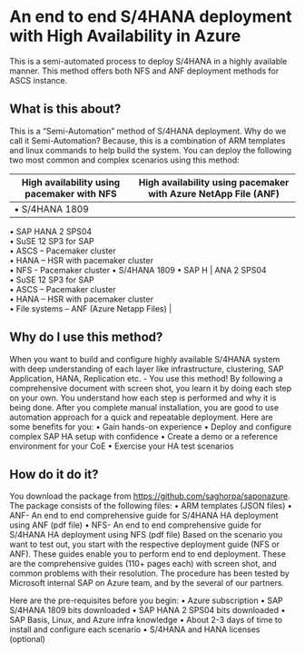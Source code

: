 # An end to end S/4HANA deployment with High Availability in Azure

This is a semi-automated process to deploy S/4HANA in a highly available manner. This method offers both NFS and ANF deployment methods for ASCS instance.

## What is this about?
This is a “Semi-Automation” method of S/4HANA deployment. Why do we call it Semi-Automation? Because, this is a combination of ARM templates and linux commands to help build the system.  You can deploy the following two most common and complex scenarios using this method:

| High availability using pacemaker with NFS	| High availability using pacemaker with Azure NetApp File (ANF) |
| --- | --- |
| •	S/4HANA 1809 <br />
•	SAP HANA 2 SPS04 <br />
•	SuSE 12 SP3 for SAP <br />
•	ASCS – Pacemaker cluster <br />
•	HANA – HSR with pacemaker cluster <br />
•	NFS - Pacemaker cluster	•	S/4HANA 1809
•	SAP H
| ANA 2 SPS04  <br />
•	SuSE 12 SP3 for SAP  <br />
•	ASCS – Pacemaker cluster  <br />
•	HANA – HSR with pacemaker cluster  <br />
•	File systems – ANF (Azure Netapp Files) |

## Why do I use this method?
When you want to build and configure highly available S/4HANA system with deep understanding of each layer like infrastructure, clustering, SAP Application, HANA, Replication etc. - You use this method!
By following a comprehensive document with screen shot, you learn it by doing each step on your own. You understand how each step is performed and why it is being done. 
After you complete manual installation, you are good to use automation approach for a quick and repeatable deployment. 
Here are some benefits for you:
•	Gain hands-on experience 
•	Deploy and configure complex SAP HA setup with confidence
•	Create a demo or a reference environment for your CoE
•	Exercise your HA test scenarios

## How do it do it?
You download the package from https://github.com/saghorpa/saponazure. The package consists of the following files:
•	ARM templates (JSON files)
•	ANF- An end to end comprehensive guide for S/4HANA HA deployment using ANF (pdf file)
•	NFS- An end to end comprehensive guide for S/4HANA HA deployment using NFS (pdf file)
Based on the scenario you want to test out, you start with the respective deployment guide (NFS or ANF). These guides enable you to perform end to end deployment. These are the comprehensive guides (110+ pages each) with screen shot, and common problems with their resolution.
The procedure has been tested by Microsoft internal SAP on Azure team, and by the several of our partners.

Here are the pre-requisites before you begin:
•	Azure subscription 
•	SAP S/4HANA 1809 bits downloaded
•	SAP HANA 2 SPS04 bits downloaded
•	SAP Basis, Linux, and Azure infra knowledge
•	About 2-3 days of time to install and configure each scenario
•	S/4HANA and HANA licenses (optional)
